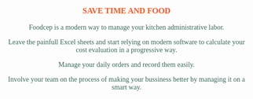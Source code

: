 <h3 style="text-align: center; font-family: Montserrat; color: #FD5523;">
SAVE TIME AND FOOD</h3>


<div style="font-family: Lakton; color: #356859;" align="center">
<p style="text-align: justify; font-family: Lakton">

Foodcep is a modern way to manage your kitchen administrative labor.

Leave the painfull Excel sheets and start relying on modern software to calculate your cost evaluation in a progressive way.
     
Manage your daily orders and record them easily.
   
Involve your team on the process of making your bussiness better by managing it on a smart way.

</p>
</div>   
